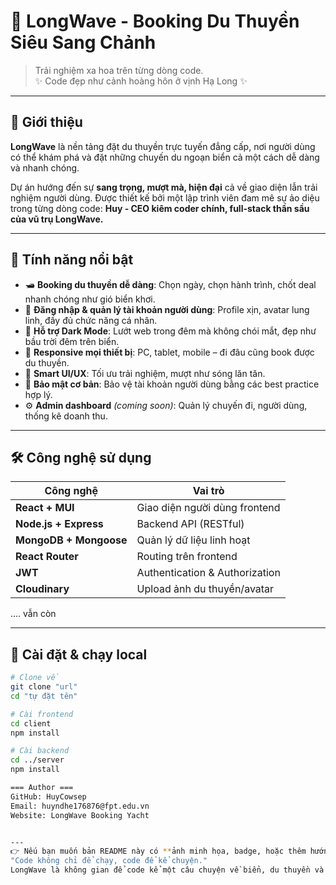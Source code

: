 # 🚤 LongWave - Booking Du Thuyền Siêu Sang Chảnh

> Trải nghiệm xa hoa trên từng dòng code.  
> ✨ Code đẹp như cảnh hoàng hôn ở vịnh Hạ Long ✨

---

## 📸 Giới thiệu

**LongWave** là nền tảng đặt du thuyền trực tuyến đẳng cấp, nơi người dùng có thể khám phá và đặt những chuyến du ngoạn biển cả một cách dễ dàng và nhanh chóng.

Dự án hướng đến sự **sang trọng, mượt mà, hiện đại** cả về giao diện lẫn trải nghiệm người dùng. Được thiết kế bởi một lập trình viên đam mê sự ảo diệu trong từng dòng code: **Huy - CEO kiêm coder chính, full-stack thần sầu của vũ trụ LongWave.**

---

## 🚀 Tính năng nổi bật

- 🛥️ **Booking du thuyền dễ dàng**: Chọn ngày, chọn hành trình, chốt deal nhanh chóng như gió biển khơi.
- 👥 **Đăng nhập & quản lý tài khoản người dùng**: Profile xịn, avatar lung linh, đầy đủ chức năng cá nhân.
- 🌙 **Hỗ trợ Dark Mode**: Lướt web trong đêm mà không chói mắt, đẹp như bầu trời đêm trên biển.
- 🧭 **Responsive mọi thiết bị**: PC, tablet, mobile – đi đâu cũng book được du thuyền.
- 🧠 **Smart UI/UX**: Tối ưu trải nghiệm, mượt như sóng lăn tăn.
- 🔐 **Bảo mật cơ bản**: Bảo vệ tài khoản người dùng bằng các best practice hợp lý.
- ⚙️ **Admin dashboard** *(coming soon)*: Quản lý chuyến đi, người dùng, thống kê doanh thu.

---

## 🛠️ Công nghệ sử dụng

| Công nghệ         | Vai trò                        |
|------------------|--------------------------------|
| **React + MUI**  | Giao diện người dùng frontend  |
| **Node.js + Express** | Backend API (RESTful)       |
| **MongoDB + Mongoose** | Quản lý dữ liệu linh hoạt   |
| **React Router** | Routing trên frontend          |
| **JWT**          | Authentication & Authorization |
| **Cloudinary**   | Upload ảnh du thuyền/avatar    |
.... vẫn còn

---

## 🔧 Cài đặt & chạy local

```bash
# Clone về
git clone "url"
cd "tự đặt tên"

# Cài frontend
cd client
npm install

# Cài backend
cd ../server
npm install

=== Author ===
GitHub: HuyCowsep
Email: huyndhe176876@fpt.edu.vn
Website: LongWave Booking Yacht


---
👉 Nếu bạn muốn bản README này có **ảnh minh họa, badge, hoặc thêm hướng dẫn deploy (Vercel/Render)** thì bảo mình phát, mình custom thêm cho đủ combo "rich developer vibes" nhé 😎
"Code không chỉ để chạy, code để kể chuyện."
LongWave là không gian để code kể một câu chuyện về biển, du thuyền và trải nghiệm sống đỉnh cao.